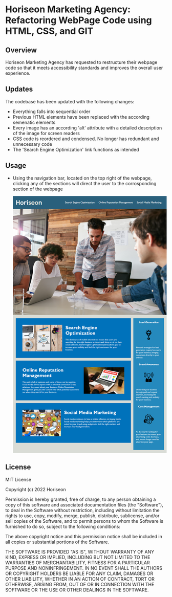 # Horiseon Marketing Agency: Refactoring WebPage Code using HTML, CSS, and GIT

## Overview

Horiseon Marketing Agency has requested to restructure their webpage code so that it meets accessibility standards and improves the overall user
experience.

## Updates

The codebase has been updated with the following changes:

- Everything falls into sequential order
- Previous HTML elements have been replaced with the according semenatic elements
- Every image has an according 'alt' attribute with a detailed description of the image for screen readers
- CSS code is reordered and condensed. No longer has redundant and unnecessary code
- The 'Search Engine Optimization' link functions as intended


## Usage

- Using the navigation bar, located on the top right of the webpage, clicking any of the sections will direct the user to the corrosponding section of the webpage

     ![screenshot](Assets/Horiseon-refactured.png)

## License

MIT License

Copyright (c) 2022 Horiseon

Permission is hereby granted, free of charge, to any person obtaining a copy
of this software and associated documentation files (the "Software"), to deal
in the Software without restriction, including without limitation the rights
to use, copy, modify, merge, publish, distribute, sublicense, and/or sell
copies of the Software, and to permit persons to whom the Software is
furnished to do so, subject to the following conditions:

The above copyright notice and this permission notice shall be included in all
copies or substantial portions of the Software.

THE SOFTWARE IS PROVIDED "AS IS", WITHOUT WARRANTY OF ANY KIND, EXPRESS OR
IMPLIED, INCLUDING BUT NOT LIMITED TO THE WARRANTIES OF MERCHANTABILITY,
FITNESS FOR A PARTICULAR PURPOSE AND NONINFRINGEMENT. IN NO EVENT SHALL THE
AUTHORS OR COPYRIGHT HOLDERS BE LIABLE FOR ANY CLAIM, DAMAGES OR OTHER
LIABILITY, WHETHER IN AN ACTION OF CONTRACT, TORT OR OTHERWISE, ARISING FROM,
OUT OF OR IN CONNECTION WITH THE SOFTWARE OR THE USE OR OTHER DEALINGS IN THE
SOFTWARE.
